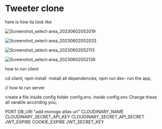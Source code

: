 # Tweeter clone 

here is how its look like

![Screenshot_select-area_20230602052019](https://github.com/Aakash-Kashyap24/Social-Media/assets/110857134/665d836a-7e37-422f-b09b-7c24f353b22e)

![Screenshot_select-area_20230602052033](https://github.com/Aakash-Kashyap24/Social-Media/assets/110857134/cecb6539-50d5-4b30-9152-061bed03f9fd)

![Screenshot_select-area_20230602052113](https://github.com/Aakash-Kashyap24/Social-Media/assets/110857134/d24adb57-9831-473c-8be1-d574959f200e)

![Screenshot_select-area_20230602052136](https://github.com/Aakash-Kashyap24/Social-Media/assets/110857134/d26bf4ec-54ac-452a-a872-552101966133)




how to run client

cd client,
npm install -install all dependencies,
npm run dev- run the app,

// how to run server


create a file inside config folder config.env. 
inside config.env Change these all varable according you;

PORT
DB_URI "add monogo atlas url"
CLOUDINARY_NAME
CLOUDINARY_SECRET_API_KEY
CLOUDINARY_SECRET_API_SECRET
JWT_EXPIRE
COOKIE_EXPIRE
JWT_SECRET_KEY
